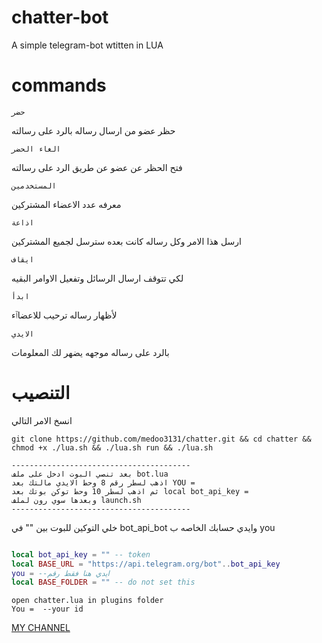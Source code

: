 # chatter-bot

A simple telegram-bot wtitten in LUA 

# commands
`حضر`

 حظر عضو من ارسال رساله بالرد على رسالته

`الغاء الحضر`

فتح الحظر عن عضو عن طريق الرد على رسالته

`المستخدمين` 

معرفه عدد الاعضاء المشتركين

`اذاعة`

ارسل هذا الامر وكل رساله كانت بعده سترسل لجميع المشتركين

`ايقاف`

لكي تتوقف ارسال الرسائل وتفعيل الاوامر البقيه

`ابدأ`

لأظهار رساله ترحيب للاعضاٱء

`الايدي` 

بالرد على رساله موجهه يضهر لك المعلومات

# التنصيب


انسخ الامر التالي

```
git clone https://github.com/medoo3131/chatter.git && cd chatter && chmod +x ./lua.sh && ./lua.sh run && ./lua.sh

----------------------------------------
بعد تنصي البوت ادخل على ملف bot.lua 
اذهب لسطر رقم 8 وحط الايدي مالتك بعد YOU = 
ثم اذهب لسطر 10 وحط توكن بوتك بعد local bot_api_key =
وبعدها سوي رون لملف launch.sh
----------------------------------------
```
خلي التوكين للبوت بين "" في bot_api_bot
وايدي حسابك الخاصه ب you

```lua

local bot_api_key = "" -- token
local BASE_URL = "https://api.telegram.org/bot"..bot_api_key
you = --ايدي هنا فقط رقم
local BASE_FOLDER = "" -- do not set this
```

```
open chatter.lua in plugins folder
You =  --your id
```


[MY CHANNEL](https://telegram.me/dev_iraq1)



